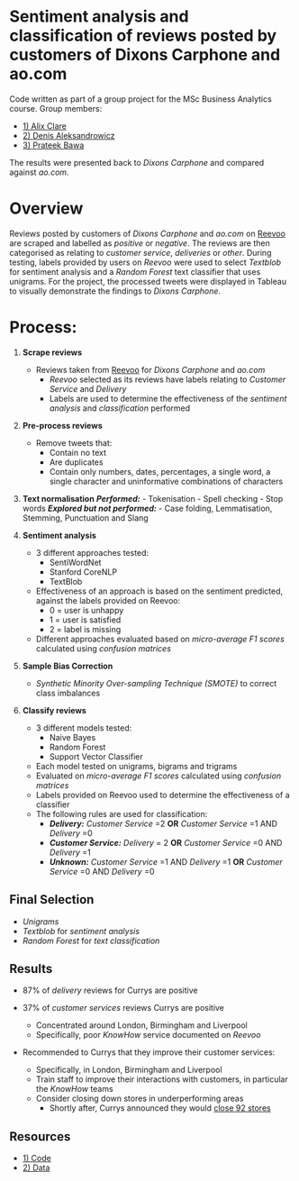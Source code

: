 # Sentiment analysis and classification of reviews posted by customers of Dixons Carphone and ao.com 

Code written as part of a group project for the MSc Business Analytics course. Group members:

- [1) Alix Clare](https://www.linkedin.com/in/alixclare/) 
- [2) Denis Aleksandrowicz](https://www.linkedin.com/in/denis-aleksandrowicz-14438b131/)
- [3) Prateek Bawa](https://www.linkedin.com/in/prateek-bawa-957a13ba/) 

The results were presented back to _Dixons Carphone_ and compared against _ao.com_.

# Overview

Reviews posted by customers of _Dixons Carphone_ and _ao.com_ on [Reevoo](https://www.reevoo.com/en/) are scraped and labelled as _positive_ or _negative_. The reviews are then categorised as relating to _customer service_, _deliveries_ or _other_. During testing, labels provided by users on _Reevoo_ were used to select _Textblob_ for sentiment analysis and a _Random Forest_ text classifier that uses unigrams. For the project, the processed tweets were displayed in Tableau to visually demonstrate the findings to _Dixons Carphone_.

# Process:

1) **Scrape reviews**
    - Reviews taken from [Reevoo](https://www.reevoo.com/en/) for _Dixons Carphone_ and _ao.com_
        - _Reevoo_ selected as its reviews have labels relating to _Customer Service_ and _Delivery_
        - Labels are used to determine the effectiveness of the _sentiment analysis_ and _classification_ performed
    
2) **Pre-process reviews**
    - Remove tweets that:
        - Contain no text
        - Are duplicates 
        - Contain only numbers, dates, percentages, a single word, a single character and uninformative combinations of characters
    
3) **Text normalisation**
    _**Performed:**_
       - Tokenisation
       - Spell checking
       - Stop words
    _**Explored but not performed:**_
       - Case folding, Lemmatisation, Stemming, Punctuation and Slang
    
4) **Sentiment analysis**
    - 3 different approaches tested:
      - SentiWordNet
      - Stanford CoreNLP
      - TextBlob
    - Effectiveness of an approach is based on the sentiment predicted, against the labels provided on Reevoo:
        - 0 = user is unhappy
        - 1 = user is satisfied
        - 2 = label is missing 
    - Different approaches evaluated based on _micro-average F1 scores_ calculated using _confusion matrices_
      
5) **Sample Bias Correction**
    - _Synthetic Minority Over-sampling Technique (SMOTE)_ to correct class imbalances
    
6) **Classify reviews**
     - 3 different models tested:
       - Naive Bayes
       - Random Forest
       - Support Vector Classifier
     - Each model tested on unigrams, bigrams and trigrams
     - Evaluated on _micro-average F1 scores_ calculated using _confusion matrices_
     - Labels provided on Reevoo used to determine the effectiveness of a classifier
     - The following rules are used for classification:
       - _**Delivery:**_ _Customer Service_ =2 **OR** _Customer Service_ =1 AND _Delivery_ =0
       - _**Customer Service:**_ _Delivery_ = 2 **OR** _Customer Service_ =0 AND _Delivery_ =1
       - _**Unknown:**_ _Customer Service_ =1 AND _Delivery_ =1 **OR** _Customer Service_ =0 AND _Delivery_ =0

## Final Selection

- _Unigrams_
- _Textblob_ for _sentiment analysis_
- _Random Forest_ for _text classification_

## Results

- 87% of _delivery_ reviews for Currys are positive

- 37% of _customer services_ reviews Currys are positive
   - Concentrated around London, Birmingham and Liverpool
   - Specifically, poor _KnowHow_ service documented on _Reevoo_ 
   
- Recommended to Currys that they improve their customer services:
   - Specifically, in London, Birmingham and Liverpool
   - Train staff to improve their interactions with customers, in particular the _KnowHow_ teams
   - Consider closing down stores in underperforming areas
      - Shortly after, Currys announced they would [close 92 stores](https://www.bbc.co.uk/news/business-44286924)


## Resources

- [1) Code](https://github.com/Christopher-Loynes/Online_Review_Trends/wiki/Code)
- [2) Data](https://github.com/Christopher-Loynes/Online_Review_Trends/wiki/Data)



